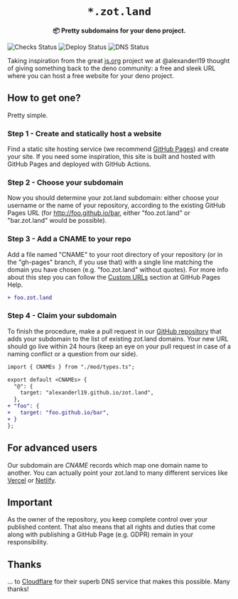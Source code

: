 <div align="center">
  <h1><code>*.zot.land</code></h1>
  <p>
    <strong>📦 Pretty subdomains for your deno project.</strong>
  </p>
</div>

![Checks Status](https://img.shields.io/github/workflow/status/alexanderl19/zot.land/Check?label=Checks)
![Deploy Status](https://img.shields.io/github/workflow/status/alexanderl19/zot.land/Deploy?label=Deploy)
![DNS Status](https://img.shields.io/github/workflow/status/alexanderl19/zot.land/DNS?label=DNS)

Taking inspiration from the great [js.org][js-org] project we at @alexanderl19
thought of giving something back to the deno community: a free and sleek URL
where you can host a free website for your deno project.

## How to get one?

Pretty simple.

### Step 1 - Create and statically host a website

Find a static site hosting service (we recommend [GitHub Pages][gh-pages]) and
create your site. If you need some inspiration, this site is built and hosted
with GitHub Pages and deployed with GitHub Actions.

### Step 2 - Choose your subdomain

Now you should determine your zot.land subdomain: either choose your username or
the name of your repository, according to the existing GitHub Pages URL (for
http://foo.github.io/bar, either "foo.zot.land" or "bar.zot.land" would be
possible).

### Step 3 - Add a CNAME to your repo

Add a file named "CNAME" to your root directory of your repository (or in the
"gh-pages" branch, if you use that) with a single line matching the domain you
have chosen (e.g. "foo.zot.land" without quotes). For more info about this step
you can follow the [Custom URLs](gh-custom-urls) section at GitHub Pages Help.

```diff
+ foo.zot.land
```

### Step 4 - Claim your subdomain

To finish the procedure, make a pull request in our [GitHub repository][repo]
that adds your subdomain to the list of existing zot.land domains. Your new URL
should go live within 24 hours (keep an eye on your pull request in case of a
naming conflict or a question from our side).

```diff
import { CNAMEs } from "./mod/types.ts";

export default <CNAMEs> {
  "@": {
    target: "alexanderl19.github.io/zot.land",
  },
+ "foo": {
+   target: "foo.github.io/bar",
+ }
};
```

## For advanced users

Our subdomain are _CNAME_ records which map one domain name to another. You can
actually point your zot.land to many different services like [Vercel][vercel] or
[Netlify][netlify].

## Important

As the owner of the repository, you keep complete control over your published
content. That also means that all rights and duties that come along with
publishing a GitHub Page (e.g. GDPR) remain in your responsibility.

## Thanks

... to [Cloudflare][cloudflare] for their superb DNS service that makes this
possible. Many thanks!

[js-org]: https://js.org
[gh-pages]: https://help.github.com/pages/
[gh-custom-urls]: https://docs.github.com/en/github/working-with-github-pages/configuring-a-custom-domain-for-your-github-pages-site
[repo]: https://github.com/alexanderl19/zot.land
[vercel]: https://vercel.com
[netlify]: https://netlify.com
[cloudflare]: https://www.cloudflare.com
